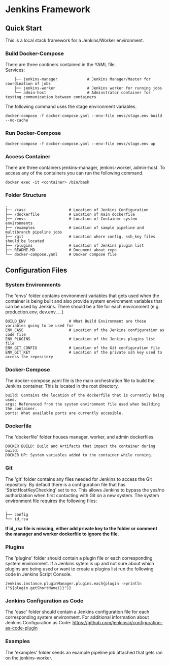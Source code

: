# Jenkins Framework

## Quick Start
This is a local stack framework for a Jenkins/Worker environment. 

### Build Docker-Compose
There are three continers contained in the YAML file.<br/> 
Services:
```
    ├── jenkins-manager             # Jenkins Manager/Master for coordination of jobs
    ├── jenkins-worker              # Jenkins worker for running jobs
    └── admin-host                  # Adminstrator container for testing communication between containers
```
The following command uses the stage environment variables.

```
docker-compose -f docker-compose.yaml --env-file envs/stage.env build --no-cache
```

### Run Docker-Compose
```
docker-compose -f docker-compose.yaml --env-file envs/stage.env up
```

### Access Container
There are three containers jenkins-manager, jenkins-worker, admin-host. To access any of the containers you can run the following command.
```
docker exec -it <container> /bin/bash
```

### Folder Structure
```
.
├── /casc                   # Location of Jenkins Configuration
├── /dockerfile             # Location of main dockerfile
├── /envs                   # Location of Container system environments
├── /examples               # Location of sample pipeline and multibranch pipeline jobs
├── /git                    # Location where config, ssh_key files should be located
├── /plugins                # Location of Jenkins plugin list
├── README.MD               # Document about repo
└── docker-compose.yaml     # Docker compose file
```

## Configuration Files

### System Environments
The 'envs' folder contains environment variables that gets used when the container is being built and also provide system environment variables that can be used by Jenkins. There should be a file for each environment (e.g. production.env, dev.env, ...)
```
BUILD_ENV                   # What Build Environment are these variables going to be used for
ENV_CASC                    # Location of the Jenkins configuration as code file
ENV_PLUGINS                 # Location of the Jenkins plugins list file
ENV_GIT_CONFIG              # Location of the Git configuration file
ENV_GIT_KEY                 # Location of the private ssh key used to access the repository
```
### Docker-Compose
The docker-compose.yaml file is the main orchestration file to build the Jenkins container. This is located in the root directory.
```
build: Contains the location of the dockerfile that is currently being used.
args: Referenced from the system environment file used when building the container.
ports: What available ports are currently accesible.
```
### Dockerfile
The 'dockerfile' folder houses manager, worker, and admin dockerfiles.

```
DOCKER BUILD: Build and Artifacts that impact the container during build.
DOCKER UP: System variables added to the container while running.
```
### Git
The 'git' folder contains any files needed for Jenkins to access the Git repository. By default there is a configuration file that has 'StrictHostKeyChecking' set to no. This allows Jenkins to bypass the yes/no authorization when first contacting with Git on a new system. The system environment file requires the following files:
```
.
├── config
└── id_rsa
```
**If id_rsa file is missing, either add private key to the folder or comment the manager and worker dockerfile to ignore the file.**
### Plugins
The 'plugins' folder should contain a plugin file or each corresponding system environment. If a Jenkins sytem is up and not sure about which plugins are being used or want to create a plugins list run the following code in Jenkins Script Console.
```
Jenkins.instance.pluginManager.plugins.each{plugin ->println ("${plugin.getShortName()}")}
```
### Jenkins Configuration as Code
The 'casc' folder should contain a Jenkins configuration file for each corresponding system environment. 
For additional information about Jenkins Configuration as Code: https://github.com/jenkinsci/configuration-as-code-plugin

### Examples
The 'examples' folder seeds an example pipeline job attached that gets ran on the jenkins-worker.